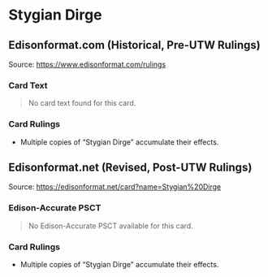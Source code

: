 # Stygian Dirge

## Edisonformat.com (Historical, Pre-UTW Rulings)

Source: https://www.edisonformat.com/rulings

### Card Text

> No card text found for this card.

### Card Rulings

*   Multiple copies of “Stygian Dirge” accumulate their effects.

## Edisonformat.net (Revised, Post-UTW Rulings)

Source: https://edisonformat.net/card?name=Stygian%20Dirge

### Edison-Accurate PSCT

> No Edison-Accurate PSCT available for this card.

### Card Rulings

*   Multiple copies of “Stygian Dirge” accumulate their effects.
            